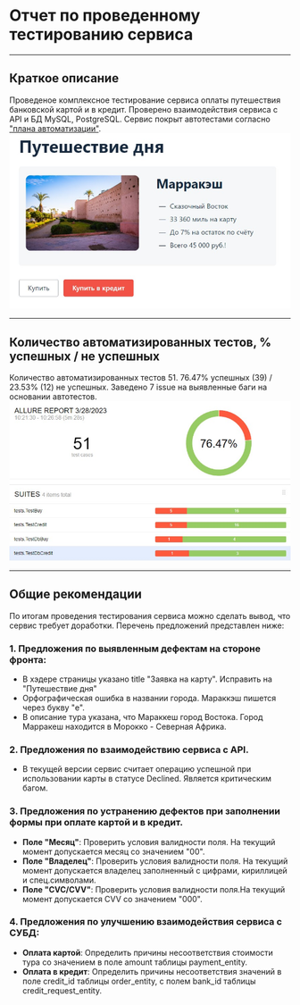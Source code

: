 # Отчет по проведенному тестированию сервиса
***        
## **Краткое описание**
Проведеное комплексное тестирование сервиса оплаты путешествия банковской картой и в кредит. 
Проверено взаимодействия сервиса с API и БД MySQL, PostgreSQL. Сервис покрыт автотестами согласно ["плана автоматизации"](../document/Plan.md).
![](../document/pictures/dailyTravel.jpg)
***         
## **Количество автоматизированных тестов, % успешных / не успешных**
Количество автоматизированных тестов 51.
76.47% успешных (39) / 23.53% (12) не успешных.
Заведено 7 issue на выявленные баги на основании автотестов.
![](../document/pictures/allureReport.jpg)
***            
## **Общие рекомендации**
По итогам проведения тестирования сервиса можно сделать вывод, что сервис требует доработки. Перечень предложений представлен ниже:
### 1. Предложения по выявленным дефектам на стороне фронта:
* В хэдере страницы указано title "Заявка на карту". Исправить на "Путешествие дня"
* Орфографическая ошибка в названии города. Мараккэш пишется через букву "е".
* В описание тура указана, что Мараккеш город Востока. Город Марракеш находится в Морокко - Северная Африка.
### 2. Предложения по взаимодействию сервиса с API.
* В текущей версии сервис считает операцию успешной при использовании карты в статусе Declined. Является критическим багом.
### 3. Предложения по устранению дефектов при заполнении формы при оплате картой и в кредит.
* **Поле "Месяц"**: Проверить условия валидности поля. На текущий момент допускается месяц со значением "00".
* **Поле "Владелец"**: Проверить условия валидности поля. На текущий момент допускается владелец заполненный с  цифрами, кириллицей и спец.символами.
* **Поле "CVC/CVV"**: Проверить условия валидности поля.На текущий момент допускается CVV со значением "000".
### 4. Предложения по улучшению взаимодействия сервиса с СУБД:
* **Оплата картой**: Определить причины несоответствия стоимости тура со значением в поле amount таблицы payment_entity.
* **Оплата в кредит**: Определить причины несоответствия значений в поле credit_id таблицы order_entity, с полем bank_id 
таблицы credit_request_entity.   
